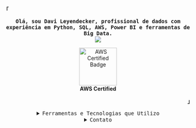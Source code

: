 <!-- Profile -->
<p align="left"><strong><samp>「</samp></strong></p>
<p align="center">
    <samp>
        <b>
            Olá, sou Davi Leyendecker, profissional de dados com experiência em Python, SQL, AWS, Power BI e ferramentas de Big Data.
        </b>
    </samp>
    <br>
    <img src="https://readme-typing-svg.herokuapp.com?font=Iosevka&size=16&color=6A0DAD&center=true&width=410&height=45&lines=Entusiasta+de+Big+Data">
    <br>
    <p align="center">
        <a href="https://www.credly.com/badges/cac3202a-1fc0-44e6-b637-622c75ab4a15" target="_blank">
            <img src="https://images.credly.com/size/340x340/images/00634f82-b07f-4bbd-a6bb-53de397fc3a6/image.png" alt="AWS Certified Badge" width="100" height="100">
        </a>
        <br>
        <b>AWS Certified</b>
    </p>
</p>

<p align="right"><strong><samp>」</samp></strong></p>

<details align="center">
    <summary><samp>Ferramentas e Tecnologias que Utilizo</samp></summary>

<p align="center">
    <link href="https://cdnjs.cloudflare.com/ajax/libs/font-awesome/5.15.3/css/all.min.css" rel="stylesheet">
    <i class="fab fa-python" style="font-size: 40px; color: #3776AB;"></i>
    <i class="fab fa-aws" style="font-size: 40px; color: #232F3E;"></i>
    <i class="fas fa-database" style="font-size: 40px; color: #00758F;"></i>
    <i class="fab fa-microsoft" style="font-size: 40px; color: #2769B5;"></i>
    <i class="fab fa-apache" style="font-size: 40px; color: #E25A1C;"></i>
    <i class="fab fa-docker" style="font-size: 40px; color: #2496ED;"></i>
    <i class="fab fa-terraform" style="font-size: 40px; color: #7B42A0;"></i>
    <i class="fab fa-kafka" style="font-size: 40px; color: #231F20;"></i>
    <i class="fab fa-airbnb" style="font-size: 40px; color: #017C6D;"></i>
</p>
</details>

<details align="center">
    <summary><samp>Contato</samp></summary>
    <p align="center">
        <samp>
            <a href="https://www.linkedin.com/in/davileyendecker/"><img src="https://img.shields.io/badge/LinkedIn-0077B5?style=for-the-badge&logo=linkedin&logoColor=white"></a>
            <a href="https://wa.me/5521984232310"><img src="https://img.shields.io/badge/WhatsApp-25D366?style=for-the-badge&logo=whatsapp&logoColor=white" alt="WhatsApp"></a>
        </samp>
    </p>
</details>
